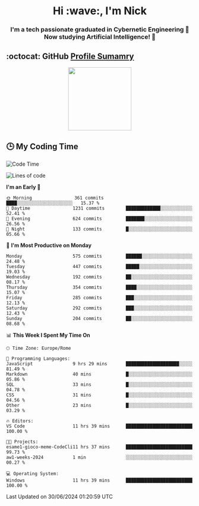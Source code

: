 <h1 align="center">Hi :wave:, I'm Nick</h1>

<h3 align="center">I'm a tech passionate graduated in Cybernetic Engineering 🤖<br>
Now studying Artificial Intelligence! 🧠</h3>


## :octocat: GitHub <a href="https://github.com/vn7n24fzkq/github-profile-summary-cards">Profile Sumamry</a>

<p align="center">
   <img style="height:170px;display:inline-block"  src="http://github-profile-summary-cards.vercel.app/api/cards/profile-details?username=CodeClimberNT&theme=github_dark" />
<!--    <img style="height:170px;display:inline-block"  src="http://github-profile-summary-cards.vercel.app/api/cards/repos-per-language?username=CodeClimberNT&theme=github_dark&exclude=" /> -->
</p>

 ## :clock3: My Coding Time 
 
<!--START_SECTION:waka-->
![Code Time](http://img.shields.io/badge/Code%20Time-340%20hrs%2048%20mins-blue)

![Lines of code](https://img.shields.io/badge/From%20Hello%20World%20I%27ve%20Written-2.8%20million%20lines%20of%20code-blue)

**I'm an Early 🐤** 

```text
🌞 Morning                361 commits         ████░░░░░░░░░░░░░░░░░░░░░   15.37 % 
🌆 Daytime                1231 commits        █████████████░░░░░░░░░░░░   52.41 % 
🌃 Evening                624 commits         ███████░░░░░░░░░░░░░░░░░░   26.56 % 
🌙 Night                  133 commits         █░░░░░░░░░░░░░░░░░░░░░░░░   05.66 % 
```
📅 **I'm Most Productive on Monday** 

```text
Monday                   575 commits         ██████░░░░░░░░░░░░░░░░░░░   24.48 % 
Tuesday                  447 commits         █████░░░░░░░░░░░░░░░░░░░░   19.03 % 
Wednesday                192 commits         ██░░░░░░░░░░░░░░░░░░░░░░░   08.17 % 
Thursday                 354 commits         ████░░░░░░░░░░░░░░░░░░░░░   15.07 % 
Friday                   285 commits         ███░░░░░░░░░░░░░░░░░░░░░░   12.13 % 
Saturday                 292 commits         ███░░░░░░░░░░░░░░░░░░░░░░   12.43 % 
Sunday                   204 commits         ██░░░░░░░░░░░░░░░░░░░░░░░   08.68 % 
```


📊 **This Week I Spent My Time On** 

```text
🕑︎ Time Zone: Europe/Rome

💬 Programming Languages: 
JavaScript               9 hrs 29 mins       ████████████████████░░░░░   81.49 % 
Markdown                 40 mins             █░░░░░░░░░░░░░░░░░░░░░░░░   05.86 % 
SQL                      33 mins             █░░░░░░░░░░░░░░░░░░░░░░░░   04.78 % 
CSS                      31 mins             █░░░░░░░░░░░░░░░░░░░░░░░░   04.56 % 
Other                    23 mins             █░░░░░░░░░░░░░░░░░░░░░░░░   03.29 % 

🔥 Editors: 
VS Code                  11 hrs 39 mins      █████████████████████████   100.00 % 

🐱‍💻 Projects: 
esame1-gioco-meme-CodeCli11 hrs 37 mins      █████████████████████████   99.73 % 
aw1-weeks-2024           1 min               ░░░░░░░░░░░░░░░░░░░░░░░░░   00.27 % 

💻 Operating System: 
Windows                  11 hrs 39 mins      █████████████████████████   100.00 % 
```


 Last Updated on 30/06/2024 01:20:59 UTC
<!--END_SECTION:waka-->

